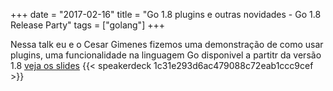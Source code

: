 +++
date = "2017-02-16"
title = "Go 1.8 plugins e outras novidades - Go 1.8 Release Party"
tags = ["golang"]
+++

Nessa talk eu e o Cesar Gimenes fizemos uma demonstração de como usar plugins, uma funcionalidade na linguagem Go disponivel a partitr da versão 1.8 [veja os slides](https://speakerdeck.com/felipeweb/go-1-dot-8-plugins-e-outras-novidades)
{{< speakerdeck 1c31e293d6ac479088c72eab1ccc9cef >}}